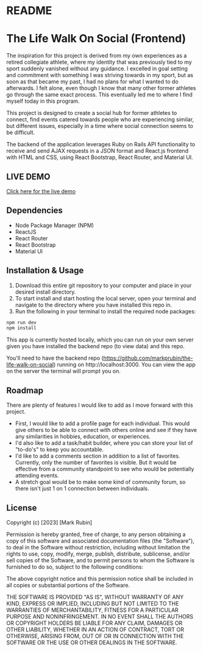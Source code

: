 # README

# The Life Walk On Social (Frontend)

The inspiration for this project is derived from my own experiences as a retired collegiate athlete, where my identity that was previously tied to my sport suddenly vanished without any guidance. I excelled in goal setting and commitment with something I was striving towards in my sport, but as soon as that became my past, I had no plans for what I wanted to do afterwards. I felt alone, even though I know that many other former athletes go through the same exact process. This eventually led me to where I find myself today in this program.

This project is designed to create a social hub for former athletes to connect, find events catered towards people who are experiencing similar, but different issues, especially in a time where social connection seems to be difficult.

The backend of the application leverages Ruby on Rails API functionality to receive and send AJAX requests in a JSON format and React.js frontend with HTML and CSS, using React Bootstrap, React Router, and Material UI.

## LIVE DEMO

[Click here for the live demo](https://vimeo.com/846104295)


## Dependencies

- Node Package Manager (NPM)
- ReactJS
- React Router
- React Bootstrap
- Material UI

## Installation & Usage

1. Download this entire git repository to your computer and place in your desired install directory.
2. To start install and start hosting the local server, open your terminal and navigate to the directory where you have installed this repo in.
3. Run the following in your terminal to install the required node packages:

```bash
npm run dev
npm install
```

This app is currently hosted locally, which you can run on your own server given you have installed the backend repo (to view data) and this repo.

You'll need to have the backend repo (https://github.com/markprubin/the-life-walk-on-social) running on http://localhost:3000.
You can view the app on the server the terminal will prompt you on.

## Roadmap

There are plenty of features I would like to add as I move forward with this project.

- First, I would like to add a profile page for each individual. This would give others to be able to connect with others online and see if they have any similarities in hobbies, education, or experiences.
- I'd also like to add a task/habit builder, where you can store your list of "to-do's" to keep you accountable.
- I'd like to add a comments section in addition to a list of favorites. Currently, only the number of favorites is visible. But it would be effective from a community standpoint to see who would be potentially attending events.
- A stretch goal would be to make some kind of community forum, so there isn't just 1 on 1 connection between individuals.

## License

Copyright (c) [2023] [Mark Rubin]

Permission is hereby granted, free of charge, to any person obtaining a copy
of this software and associated documentation files (the "Software"), to deal
in the Software without restriction, including without limitation the rights
to use, copy, modify, merge, publish, distribute, sublicense, and/or sell
copies of the Software, and to permit persons to whom the Software is
furnished to do so, subject to the following conditions:

The above copyright notice and this permission notice shall be included in all
copies or substantial portions of the Software.

THE SOFTWARE IS PROVIDED "AS IS", WITHOUT WARRANTY OF ANY KIND, EXPRESS OR
IMPLIED, INCLUDING BUT NOT LIMITED TO THE WARRANTIES OF MERCHANTABILITY,
FITNESS FOR A PARTICULAR PURPOSE AND NONINFRINGEMENT. IN NO EVENT SHALL THE
AUTHORS OR COPYRIGHT HOLDERS BE LIABLE FOR ANY CLAIM, DAMAGES OR OTHER
LIABILITY, WHETHER IN AN ACTION OF CONTRACT, TORT OR OTHERWISE, ARISING FROM,
OUT OF OR IN CONNECTION WITH THE SOFTWARE OR THE USE OR OTHER DEALINGS IN THE
SOFTWARE.
